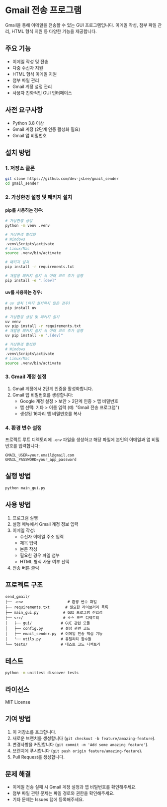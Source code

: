 # Gmail 전송 프로그램

Gmail을 통해 이메일을 전송할 수 있는 GUI 프로그램입니다. 이메일 작성, 첨부 파일 관리, HTML 형식 지원 등 다양한 기능을 제공합니다.

## 주요 기능

- 이메일 작성 및 전송
- 다중 수신자 지원
- HTML 형식 이메일 지원
- 첨부 파일 관리
- Gmail 계정 설정 관리
- 사용자 친화적인 GUI 인터페이스

## 사전 요구사항

- Python 3.8 이상
- Gmail 계정 (2단계 인증 활성화 필요)
- Gmail 앱 비밀번호

## 설치 방법

### 1. 저장소 클론

```bash
git clone https://github.com/dev-jsLee/gmail_sender
cd gmail_sender
```

### 2. 가상환경 설정 및 패키지 설치

#### pip를 사용하는 경우:

```bash
# 가상환경 생성
python -m venv .venv

# 가상환경 활성화
# Windows
.venv\Scripts\activate
# Linux/Mac
source .venv/bin/activate

# 패키지 설치
pip install -r requirements.txt

# 개발용 패키지 설치 시 아래 코드 추가 실행
pip install -e ".[dev]"
```

#### uv를 사용하는 경우:

```bash
# uv 설치 (아직 설치하지 않은 경우)
pip install uv

# 가상환경 생성 및 패키지 설치
uv venv
uv pip install -r requirements.txt
# 개발용 패키지 설치 시 아래 코드 추가 실행
uv pip install -e ".[dev]"

# 가상환경 활성화
# Windows
.venv\Scripts\activate
# Linux/Mac
source .venv/bin/activate
```

### 3. Gmail 계정 설정

1. Gmail 계정에서 2단계 인증을 활성화합니다.
2. Gmail 앱 비밀번호를 생성합니다:
   - Google 계정 설정 > 보안 > 2단계 인증 > 앱 비밀번호
   - 앱 선택: 기타 > 이름 입력 (예: "Gmail 전송 프로그램")
   - 생성된 16자리 앱 비밀번호를 복사

### 4. 환경 변수 설정

프로젝트 루트 디렉토리에 `.env` 파일을 생성하고 해당 파일에 본인의 이메일과 앱 비밀번호를 입력합니다:

```
GMAIL_USER=your.email@gmail.com
GMAIL_PASSWORD=your_app_password
```

## 실행 방법

```bash
python main_gui.py
```

## 사용 방법

1. 프로그램 실행
2. 설정 메뉴에서 Gmail 계정 정보 입력
3. 이메일 작성:
   - 수신자 이메일 주소 입력
   - 제목 입력
   - 본문 작성
   - 필요한 경우 파일 첨부
   - HTML 형식 사용 여부 선택
4. 전송 버튼 클릭

## 프로젝트 구조

```
send_gmail/
├── .env                    # 환경 변수 파일
├── requirements.txt       # 필요한 라이브러리 목록
├── main_gui.py           # GUI 프로그램 진입점
├── src/                  # 소스 코드 디렉토리
│   ├── gui/             # GUI 관련 모듈
│   ├── config.py        # 설정 관련 코드
│   ├── email_sender.py  # 이메일 전송 핵심 기능
│   └── utils.py         # 유틸리티 함수들
└── tests/               # 테스트 코드 디렉토리
```

## 테스트

```bash
python -m unittest discover tests
```

## 라이선스

MIT License

## 기여 방법

1. 이 저장소를 포크합니다.
2. 새로운 브랜치를 생성합니다 (`git checkout -b feature/amazing-feature`).
3. 변경사항을 커밋합니다 (`git commit -m 'Add some amazing feature'`).
4. 브랜치에 푸시합니다 (`git push origin feature/amazing-feature`).
5. Pull Request를 생성합니다.

## 문제 해결

- 이메일 전송 실패 시 Gmail 계정 설정과 앱 비밀번호를 확인해주세요.
- 첨부 파일 관련 문제는 파일 경로와 권한을 확인해주세요.
- 기타 문제는 Issues 탭에 등록해주세요.
